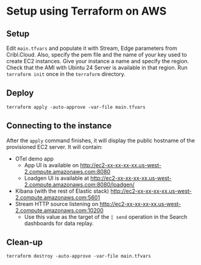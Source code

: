 # Setup using Terraform on AWS

## Setup
Edit `main.tfvars` and populate it with Stream, Edge parameters from Cribl.Cloud. Also, specify the pem file and the name of your key used to create EC2 instances. Give your instance a name and specify the region. Check that the AMI with Ubintu 24 Server is available in that region.
Run `terraform init` once in the `terraform` directory.

## Deploy
```
terraform apply -auto-approve -var-file main.tfvars
```

## Connecting to the instance
After the `apply` command finishes, it will display the public hostname of the provisioned EC2 server. It will contain:
* OTel demo app
    * App UI is available on http://ec2-xx-xx-xx-xx.us-west-2.compute.amazonaws.com:8080
    * Loadgen UI is available at http://ec2-xx-xx-xx-xx.us-west-2.compute.amazonaws.com:8080/loadgen/
* Kibana (with the rest of Elastic stack) http://ec2-xx-xx-xx-xx.us-west-2.compute.amazonaws.com:5601
* Stream HTTP source listening on  http://ec2-xx-xx-xx-xx.us-west-2.compute.amazonaws.com:10200
    * Use this value as the target of the `| send` operation in the Search dashboards for data replay.


## Clean-up
```
terraform destroy -auto-approve -var-file main.tfvars
```
